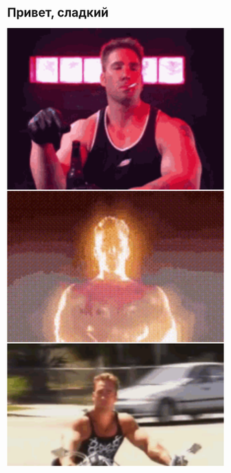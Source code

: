 # Привет, сладкий
<img src="./billy-herrington.gif" width="600" />
<img src="./billy-herrington-flex.gif" width="600" />
<img src="./gachi-billy-herrington.gif" width="600" />

